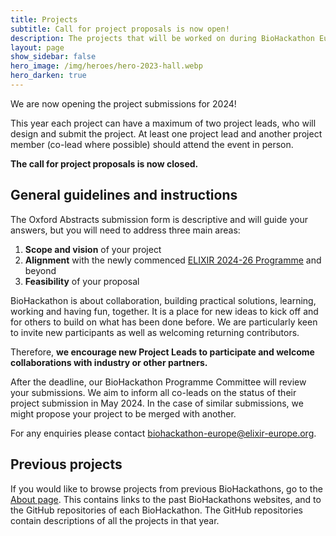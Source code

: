 ```yaml
---
title: Projects
subtitle: Call for project proposals is now open!
description: The projects that will be worked on during BioHackathon Europe 2024.
layout: page
show_sidebar: false
hero_image: /img/heroes/hero-2023-hall.webp
hero_darken: true
---
```


We are now opening the project submissions for 2024! 

This year each project can have a maximum of two project leads, who will design and submit the project. At least one project lead and another project member (co-lead where possible) should attend the event in person. 

**The call for project proposals is now closed.**

## General guidelines and instructions
The Oxford Abstracts submission form is descriptive and will guide your answers, but you will need to address three main areas:

 1. **Scope and vision** of your project
 2. **Alignment** with the newly commenced [ELIXIR 2024-26 Programme](https://elixir-europe.org/about-us/what-we-do/elixir-programme) and beyond
 3. **Feasibility** of your proposal
	
BioHackathon is about collaboration, building practical solutions, learning, working and having fun, together. It is a place for new ideas to kick off and for others to build on what has been done before. We are particularly keen to invite new participants as well as welcoming returning contributors.

Therefore, **we encourage new Project Leads to participate and welcome collaborations with industry or other partners.** 

After the deadline, our BioHackathon Programme Committee will review your submissions. We aim to inform all co-leads on the status of their project submission in May 2024. In the case of similar submissions, we might propose your project to be merged with another.

For any enquiries please contact <biohackathon-europe@elixir-europe.org>. 

## Previous projects
If you would like to browse projects from previous BioHackathons, go to the [About page](/about/). This contains links to the past BioHackathons websites, and to the GitHub repositories of each BioHackathon. The GitHub repositories contain descriptions of all the projects in that year.
